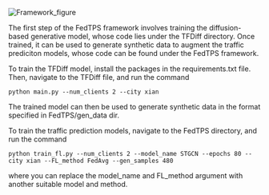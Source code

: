 ![Framework_figure](https://github.com/user-attachments/assets/32d6899f-59e6-4d09-a2f3-aae68bbe9349)

The first step of the FedTPS framework involves training the diffusion-based generative model, whose code lies under the TFDiff directory. Once trained, it can be used to generate synthetic data to augment the traffic prediciton models, whose code can be found under the FedTPS framework. 


To train the TFDiff model, install the packages in the requirements.txt file. Then, navigate to the TFDiff file, and run the command

``
python main.py --num_clients 2 --city xian
``

The trained model can then be used to generate synthetic data in the format specified in FedTPS/gen_data dir. 

To train the traffic prediction models, navigate to the FedTPS directory, and run the command

``
python train_fl.py --num_clients 2 --model_name STGCN --epochs 80 --city xian --FL_method FedAvg --gen_samples 480
``

where you can replace the model_name and FL_method argument with another suitable model and method.
